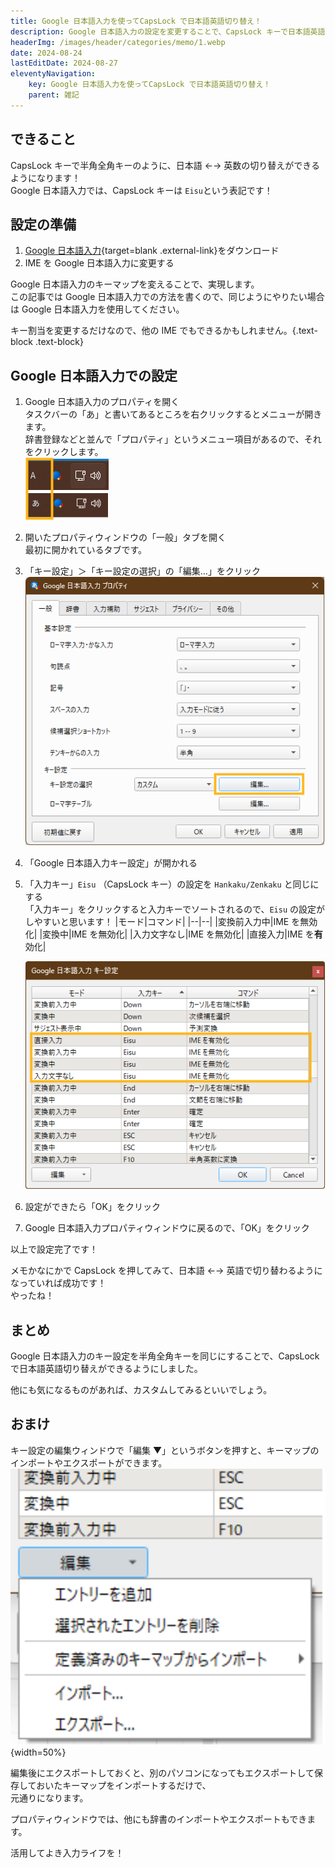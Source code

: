 ```yaml
---
title: Google 日本語入力を使ってCapsLock で日本語英語切り替え！
description: Google 日本語入力の設定を変更することで、CapsLock キーで日本語英語のトグル切り替えができるようにします。CapsLockキーを「半角 / 全角」キーと同じにしてしまいましょう！
headerImg: /images/header/categories/memo/1.webp
date: 2024-08-24
lastEditDate: 2024-08-27
eleventyNavigation:
    key: Google 日本語入力を使ってCapsLock で日本語英語切り替え！
    parent: 雑記
---
```


## できること

CapsLock キーで半角全角キーのように、日本語 ←→ 英数の切り替えができるようになります！  
Google 日本語入力では、CapsLock キーは `Eisu`という表記です！

## 設定の準備

1. [Google 日本語入力](https://www.google.co.jp/ime/){target=blank .external-link}をダウンロード
2. IME を Google 日本語入力に変更する

Google 日本語入力のキーマップを変えることで、実現します。  
この記事では Google 日本語入力での方法を書くので、同じようにやりたい場合は Google 日本語入力を使用してください。

キー割当を変更するだけなので、他の IME でもできるかもしれません。{.text-block .text-block}

## Google 日本語入力での設定

1. Google 日本語入力のプロパティを開く  
   タスクバーの「あ」と書いてあるところを右クリックするとメニューが開きます。  
   辞書登録などと並んで「プロパティ」というメニュー項目があるので、それをクリックします。  
   ![IME のアイコン](../../../images/articleImages/categories/memo/1/IME.png)
2. 開いたプロパティウィンドウの「一般」タブを開く  
   最初に開かれているタブです。
3. 「キー設定」＞「キー設定の選択」の「編集…」をクリック  
   ![Google 日本語入力プロパティウィンドウ](../../../images/articleImages/categories/memo/1/propertyWindow.png)
4. 「Google 日本語入力キー設定」が開かれる
5. 「入力キー」`Eisu` （CapsLock キー）の設定を `Hankaku/Zenkaku` と同じにする  
   「入力キー」をクリックすると入力キーでソートされるので、`Eisu` の設定がしやすいと思います！
   |モード|コマンド|
   |--|--|
   |変換前入力中|IME を無効化|
   |変換中|IME を無効化|
   |入力文字なし|IME を無効化|
   |直接入力|IME を**有**効化|

    ![Google 日本語入力キー設定](../../../images/articleImages/categories/memo/1/keySettings.png)

6. 設定ができたら「OK」をクリック
7. Google 日本語入力プロパティウィンドウに戻るので、「OK」をクリック

以上で設定完了です！

メモかなにかで CapsLock を押してみて、日本語 ←→ 英語で切り替わるようになっていれば成功です！  
やったね！

## まとめ

Google 日本語入力のキー設定を半角全角キーを同じにすることで、CapsLock で日本語英語切り替えができるようにしました。

他にも気になるものがあれば、カスタムしてみるといいでしょう。

## おまけ

キー設定の編集ウィンドウで「編集 ▼」というボタンを押すと、キーマップのインポートやエクスポートができます。  
![インポートエクスポートができる](../../../images/articleImages/categories/memo/1/importExport.png){width=50%}

編集後にエクスポートしておくと、別のパソコンになってもエクスポートして保存しておいたキーマップをインポートするだけで、  
元通りになります。

プロパティウィンドウでは、他にも辞書のインポートやエクスポートもできます。

活用してよき入力ライフを！
